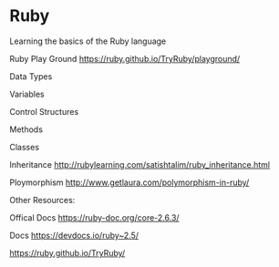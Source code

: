 # Ruby

Learning the basics of the Ruby language

Ruby Play Ground
https://ruby.github.io/TryRuby/playground/

Data Types

Variables

Control Structures

Methods

Classes

Inheritance
http://rubylearning.com/satishtalim/ruby_inheritance.html

Ploymorphism
http://www.getlaura.com/polymorphism-in-ruby/

Other Resources:

Offical Docs
https://ruby-doc.org/core-2.6.3/

Docs
https://devdocs.io/ruby~2.5/

https://ruby.github.io/TryRuby/
